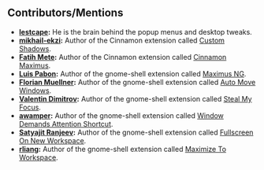 ## Contributors/Mentions

- **[lestcape](https://github.com/lestcape):** He is the brain behind the popup menus and desktop tweaks.
- **[mikhail-ekzi](https://github.com/mikhail-ekzi):** Author of the Cinnamon extension called [Custom Shadows](https://cinnamon-spices.linuxmint.com/extensions/view/43).
- **[Fatih Mete](https://github.com/fatihmete):** Author of the Cinnamon extension called [Cinnamon Maximus](https://cinnamon-spices.linuxmint.com/extensions/view/29).
- **[Luis Pabon](https://github.com/luispabon):** Author of the gnome-shell extension called [Maximus NG](https://github.com/luispabon/maximus-gnome-shell).
- **[Florian Muellner](https://github.com/fmuellner):** Author of the gnome-shell extension called [Auto Move Windows](https://extensions.gnome.org/extension/16/auto-move-windows/).
- **[Valentin Dimitrov](https://github.com/v-dimitrov):** Author of the gnome-shell extension called [Steal My Focus](https://github.com/v-dimitrov/gnome-shell-extension-stealmyfocus).
- **[awamper](https://github.com/awamper):** Author of the gnome-shell extension called [Window Demands Attention Shortcut](https://github.com/awamper/window-demands-attention-shortcut).
- **[Satyajit Ranjeev](https://github.com/satran):** Author of the gnome-shell extension called [Fullscreen On New Workspace](https://extensions.gnome.org/extension/1502/fullscreen-on-new-workspace).
- **[rliang](https://github.com/rliang):** Author of the gnome-shell extension called [Maximize To Workspace](https://extensions.gnome.org/extension/1181/maximize-to-workspace).

